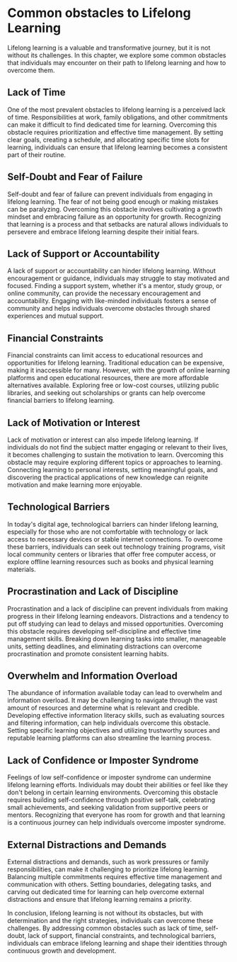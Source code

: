 Common obstacles to Lifelong Learning
================================================

Lifelong learning is a valuable and transformative journey, but it is not without its challenges. In this chapter, we explore some common obstacles that individuals may encounter on their path to lifelong learning and how to overcome them.

Lack of Time
------------

One of the most prevalent obstacles to lifelong learning is a perceived lack of time. Responsibilities at work, family obligations, and other commitments can make it difficult to find dedicated time for learning. Overcoming this obstacle requires prioritization and effective time management. By setting clear goals, creating a schedule, and allocating specific time slots for learning, individuals can ensure that lifelong learning becomes a consistent part of their routine.

Self-Doubt and Fear of Failure
------------------------------

Self-doubt and fear of failure can prevent individuals from engaging in lifelong learning. The fear of not being good enough or making mistakes can be paralyzing. Overcoming this obstacle involves cultivating a growth mindset and embracing failure as an opportunity for growth. Recognizing that learning is a process and that setbacks are natural allows individuals to persevere and embrace lifelong learning despite their initial fears.

Lack of Support or Accountability
---------------------------------

A lack of support or accountability can hinder lifelong learning. Without encouragement or guidance, individuals may struggle to stay motivated and focused. Finding a support system, whether it's a mentor, study group, or online community, can provide the necessary encouragement and accountability. Engaging with like-minded individuals fosters a sense of community and helps individuals overcome obstacles through shared experiences and mutual support.

Financial Constraints
---------------------

Financial constraints can limit access to educational resources and opportunities for lifelong learning. Traditional education can be expensive, making it inaccessible for many. However, with the growth of online learning platforms and open educational resources, there are more affordable alternatives available. Exploring free or low-cost courses, utilizing public libraries, and seeking out scholarships or grants can help overcome financial barriers to lifelong learning.

Lack of Motivation or Interest
------------------------------

Lack of motivation or interest can also impede lifelong learning. If individuals do not find the subject matter engaging or relevant to their lives, it becomes challenging to sustain the motivation to learn. Overcoming this obstacle may require exploring different topics or approaches to learning. Connecting learning to personal interests, setting meaningful goals, and discovering the practical applications of new knowledge can reignite motivation and make learning more enjoyable.

Technological Barriers
----------------------

In today's digital age, technological barriers can hinder lifelong learning, especially for those who are not comfortable with technology or lack access to necessary devices or stable internet connections. To overcome these barriers, individuals can seek out technology training programs, visit local community centers or libraries that offer free computer access, or explore offline learning resources such as books and physical learning materials.

Procrastination and Lack of Discipline
--------------------------------------

Procrastination and a lack of discipline can prevent individuals from making progress in their lifelong learning endeavors. Distractions and a tendency to put off studying can lead to delays and missed opportunities. Overcoming this obstacle requires developing self-discipline and effective time management skills. Breaking down learning tasks into smaller, manageable units, setting deadlines, and eliminating distractions can overcome procrastination and promote consistent learning habits.

Overwhelm and Information Overload
----------------------------------

The abundance of information available today can lead to overwhelm and information overload. It may be challenging to navigate through the vast amount of resources and determine what is relevant and credible. Developing effective information literacy skills, such as evaluating sources and filtering information, can help individuals overcome this obstacle. Setting specific learning objectives and utilizing trustworthy sources and reputable learning platforms can also streamline the learning process.

Lack of Confidence or Imposter Syndrome
---------------------------------------

Feelings of low self-confidence or imposter syndrome can undermine lifelong learning efforts. Individuals may doubt their abilities or feel like they don't belong in certain learning environments. Overcoming this obstacle requires building self-confidence through positive self-talk, celebrating small achievements, and seeking validation from supportive peers or mentors. Recognizing that everyone has room for growth and that learning is a continuous journey can help individuals overcome imposter syndrome.

External Distractions and Demands
---------------------------------

External distractions and demands, such as work pressures or family responsibilities, can make it challenging to prioritize lifelong learning. Balancing multiple commitments requires effective time management and communication with others. Setting boundaries, delegating tasks, and carving out dedicated time for learning can help overcome external distractions and ensure that lifelong learning remains a priority.

In conclusion, lifelong learning is not without its obstacles, but with determination and the right strategies, individuals can overcome these challenges. By addressing common obstacles such as lack of time, self-doubt, lack of support, financial constraints, and technological barriers, individuals can embrace lifelong learning and shape their identities through continuous growth and development.
